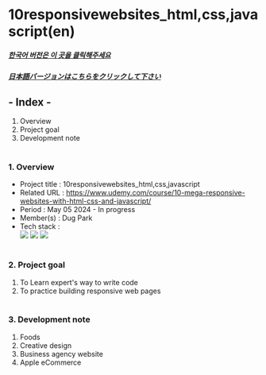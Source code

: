 # 10responsivewebsites_html,css,javascript(en)

##### [한국어 버전은 이 곳을 클릭해주세요](README.md)

##### [日本語バージョンはこちらをクリックして下さい](README_JP.md)

## - Index -

1. Overview
2. Project goal
3. Development note
   </br>
   </br>

### 1. Overview

- Project title : 10responsivewebsites_html,css,javascript
- Related URL : https://www.udemy.com/course/10-mega-responsive-websites-with-html-css-and-javascript/
- Period : May 05 2024 - In progress
- Member(s) : Dug Park
- Tech stack : </br>
  <img src="https://img.shields.io/badge/html-E34F26?style=for-the-badge&logo=html5&logoColor=white">
  <img src="https://img.shields.io/badge/css-1572B6?style=for-the-badge&logo=css3&logoColor=white">
  <img src="https://img.shields.io/badge/javascript-F7DF1E?style=for-the-badge&logo=javascript&logoColor=white">
  </br>
  </br>

### 2. Project goal

1. To Learn expert's way to write code
2. To practice building responsive web pages
   </br>
   </br>

### 3. Development note

1. Foods
2. Creative design
3. Business agency website
4. Apple eCommerce
   </br>
   </br>
